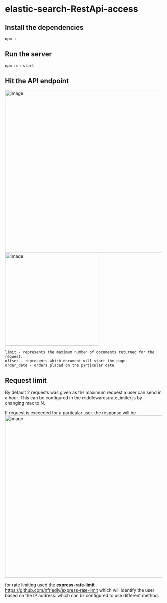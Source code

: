 # elastic-search-RestApi-access

## Install the dependencies

```
npm i
```

## Run the server

```
npm run start
```

## Hit the API endpoint

<img width="523" alt="image" src="https://user-images.githubusercontent.com/65884897/163767083-c35f0e66-540b-4c65-a1df-6763d5d87d67.png">

<img width="300" alt="image" src="https://user-images.githubusercontent.com/65884897/163767139-c48e28bb-8778-438a-ada4-7f406b02e6da.png">

```
limit - represents the maximum number of documents returned for the request.
offset - represents which document will start the page.
order_date - orders placed on the particular date
```

## Request limit
By default 2 requests was given as the maximum request a user can send in a hour. This can be configured in the middlewares/rateLimiter.js by changing max to N.

If request is exceeded for a particular user. the response will be
<img width="523" alt="image" src="https://user-images.githubusercontent.com/65884897/163767934-d59a2374-c130-4119-8aad-9a30fb52c5e9.png">

for rate limiting used the **express-rate-limit** https://github.com/nfriedly/express-rate-limit
which will identify the user based on the IP address. which can be configured to use different method.

